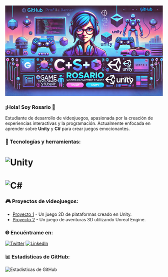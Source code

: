 
![Rosario's Banner](BANNER.png)

### ¡Hola! Soy Rosario 👋
Estudiante de desarrollo de videojuegos, apasionada por la creación de experiencias interactivas y la programación. Actualmente enfocada en aprender sobre **Unity** y **C#** para crear juegos emocionantes.

### 🚀 Tecnologías y herramientas:
# ![Unity](https://img.shields.io/badge/Unity-100000?style=for-the-badge&logo=unity&logoColor=white)
# ![C#](https://img.shields.io/badge/C%23-239120?style=for-the-badge&logo=c-sharp&logoColor=white)

### 🎮 Proyectos de videojuegos:
- [Proyecto 1](https://github.com/tuusuario/proyecto1) - Un juego 2D de plataformas creado en Unity.
- [Proyecto 2](https://github.com/tuusuario/proyecto2) - Un juego de aventuras 3D utilizando Unreal Engine.

### 🌐 Encuéntrame en:
[![Twitter](https://img.shields.io/badge/Twitter-1DA1F2?style=for-the-badge&logo=twitter&logoColor=white)](https://twitter.com/tuusuario)
[![LinkedIn](https://img.shields.io/badge/LinkedIn-%230077B5?style=for-the-badge&logo=linkedin&logoColor=white)](https://www.linkedin.com/in/tuusuario/)

### 📊 Estadísticas de GitHub:
![Estadísticas de GitHub](https://github-readme-stats.vercel.app/api?username=tuusuario&show_icons=true&theme=radical)


